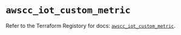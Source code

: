 # `awscc_iot_custom_metric`

Refer to the Terraform Registory for docs: [`awscc_iot_custom_metric`](https://registry.terraform.io/providers/hashicorp/awscc/0.70.0/docs/resources/iot_custom_metric).
